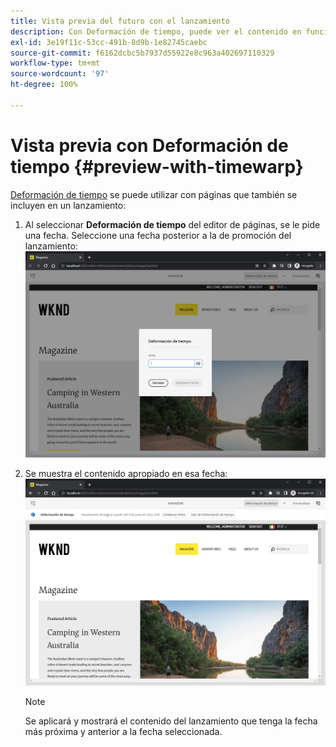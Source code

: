 ```yaml
---
title: Vista previa del futuro con el lanzamiento
description: Con Deformación de tiempo, puede ver el contenido en función de sus lanzamientos.
exl-id: 3e19f11c-53cc-491b-8d9b-1e82745caebc
source-git-commit: f6162dcbc5b7937d55922e8c963a402697110329
workflow-type: tm+mt
source-wordcount: '97'
ht-degree: 100%

---
```


# Vista previa con Deformación de tiempo {#preview-with-timewarp}

[Deformación de tiempo](/help/sites-cloud/authoring/sites-console/page-versions.md#timewarp) se puede utilizar con páginas que también se incluyen en un lanzamiento:

1. Al seleccionar **Deformación de tiempo** del editor de páginas, se le pide una fecha. Seleccione una fecha posterior a la de promoción del lanzamiento:
   ![Navegar por el lanzamiento desde el Editor de páginas](/help/sites-cloud/authoring/assets/launches-timewarp-01.png)

1. Se muestra el contenido apropiado en esa fecha:
   ![Navegar desde el lanzamiento desde el editor de páginas](/help/sites-cloud/authoring/assets/launches-timewarp-02.png)

   >[!NOTE]
   >
   >Se aplicará y mostrará el contenido del lanzamiento que tenga la fecha más próxima y anterior a la fecha seleccionada.
